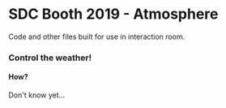 # SDC Booth 2019 - Atmosphere

Code and other files built for use in interaction room.

### Control the weather!

#### How?
Don't know yet...

